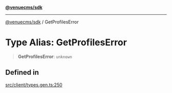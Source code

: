 [**@venuecms/sdk**](../README.md)

***

[@venuecms/sdk](../README.md) / GetProfilesError

# Type Alias: GetProfilesError

> **GetProfilesError**: `unknown`

## Defined in

[src/client/types.gen.ts:250](https://github.com/venuecms/sdk/blob/e958d083f7fea3b380d25d326581eddc4f974d05/src/client/types.gen.ts#L250)
